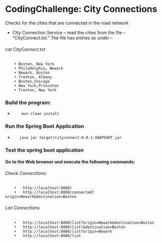 # CodingChallenge: City Connections
Checks for the cities that are connected in the road network
 - City Connection Service – read the cities from the file 
 – “CityConnect.txt."
The file has entries as under –
###### cat CityConnect.txt 
        • Boston, New York
        • Philadelphia, Newark
        • Newark, Boston
        • Trenton, Albany
        • Boston,Chicago
        • New York,Princeton
        • Trenton, New York
### Build the program: 
 -         mvn clean install
###	Run the Spring Boot Application
  -        java jar target/cityconnect-0.0.1-SNAPSHOT.jar
###	Test the spring boot application
  #### Go to the Web browser and execute the following commands:
  ######  Check Connections:
        •	http://localhost:8080/
        •	http://localhost:8080/connected?origin=Newark&destination=Boston
  ###### List Connections
        •	http://localhost:8080/list?origin=Newark&destination=Boston
        •	http://localhost:8080/list?&destination=Boston
        •	http://localhost:8080/list?origin=Newark
        •	http://localhost:8080/list

